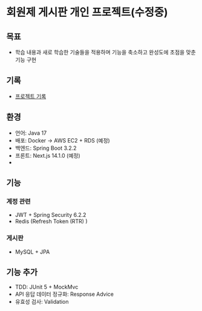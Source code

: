 # 회원제 게시판 개인 프로젝트(수정중)

## 목표
- 학습 내용과 새로 학습한 기술들을 적용하며 기능을 축소하고 완성도에 초점을 맞춘 기능 구현

## 기록
- [프로젝트 기록](https://velog.io/@z1s5c3x2/series/Spring-Boot-%EA%B2%8C%EC%8B%9C%ED%8C%90-%ED%94%84%EB%A1%9C%EC%A0%9D%ED%8A%B8)

## 환경
- 언어: Java 17
- 배포: Docker -> AWS EC2 + RDS (예정)
- 백엔드: Spring Boot 3.2.2
- 프론트: Next.js 14.1.0 (예정)
- 
## 기능
### 계정 관련
- JWT + Spring Security 6.2.2
- Redis (Refresh Token (RTR) )

### 게시판
- MySQL + JPA

## 기능 추가
- TDD: JUnit 5 + MockMvc
- API 응답 데이터 정규화: Response Advice
- 유효성 검사: Validation
